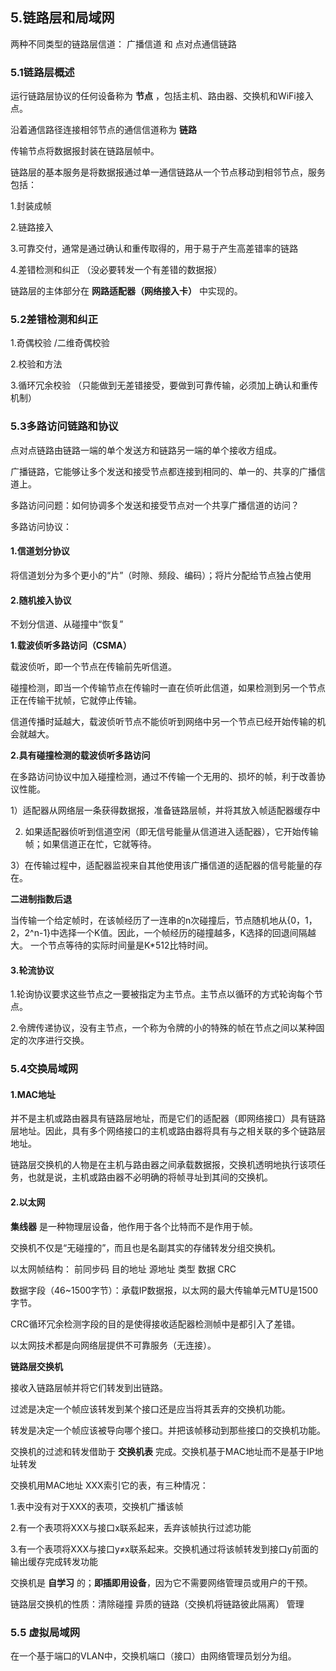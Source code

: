 ## 5.链路层和局域网

两种不同类型的链路层信道： 广播信道 和 点对点通信链路

### 5.1链路层概述

运行链路层协议的任何设备称为 **节点** ，包括主机、路由器、交换机和WiFi接入点。

沿着通信路径连接相邻节点的通信信道称为 **链路**

传输节点将数据报封装在链路层帧中。

链路层的基本服务是将数据报通过单一通信链路从一个节点移动到相邻节点，服务包括：

1.封装成帧

2.链路接入

3.可靠交付，通常是通过确认和重传取得的，用于易于产生高差错率的链路

4.差错检测和纠正 （没必要转发一个有差错的数据报）



链路层的主体部分在 **网路适配器（网络接入卡）** 中实现的。



### 5.2差错检测和纠正

1.奇偶校验 /二维奇偶校验

2.校验和方法

3.循环冗余校验 （只能做到无差错接受，要做到可靠传输，必须加上确认和重传机制）



### 5.3多路访问链路和协议

点对点链路由链路一端的单个发送方和链路另一端的单个接收方组成。

广播链路，它能够让多个发送和接受节点都连接到相同的、单一的、共享的广播信道上。

多路访问问题：如何协调多个发送和接受节点对一个共享广播信道的访问？

多路访问协议：

#### 1.**信道划分协议**

将信道划分为多个更小的“片”（时隙、频段、编码）；将片分配给节点独占使用

#### 2.**随机接入协议**

不划分信道、从碰撞中“恢复”

**1.载波侦听多路访问（CSMA）**

 载波侦听，即一个节点在传输前先听信道。

碰撞检测，即当一个传输节点在传输时一直在侦听此信道，如果检测到另一个节点正在传输干扰帧，它就停止传输。

信道传播时延越大，载波侦听节点不能侦听到网络中另一个节点已经开始传输的机会就越大。

**2.具有碰撞检测的载波侦听多路访问**

在多路访问协议中加入碰撞检测，通过不传输一个无用的、损坏的帧，利于改善协议性能。



1）适配器从网络层一条获得数据报，准备链路层帧，并将其放入帧适配器缓存中

2) 如果适配器侦听到信道空闲（即无信号能量从信道进入适配器），它开始传输帧；如果信道正在忙，它就等待。

3）在传输过程中，适配器监视来自其他使用该广播信道的适配器的信号能量的存在。



**二进制指数后退**

当传输一个给定帧时，在该帧经历了一连串的n次碰撞后，节点随机地从{0，1，2，2^n-1}中选择一个K值。因此，一个帧经历的碰撞越多，K选择的回退间隔越大。 一个节点等待的实际时间量是K*512比特时间。



#### 3.**轮流协议**

1.轮询协议要求这些节点之一要被指定为主节点。主节点以循环的方式轮询每个节点。

2.令牌传递协议，没有主节点，一个称为令牌的小的特殊的帧在节点之间以某种固定的次序进行交换。

### 5.4交换局域网

#### 1.MAC地址

并不是主机或路由器具有链路层地址，而是它们的适配器（即网络接口）具有链路层地址。因此，具有多个网络接口的主机或路由器将具有与之相关联的多个链路层地址。

链路层交换机的人物是在主机与路由器之间承载数据报，交换机透明地执行该项任务，也就是说，主机或路由器不必明确的将帧寻址到其间的交换机。



#### 2.**以太网**

**集线器** 是一种物理层设备，他作用于各个比特而不是作用于帧。

交换机不仅是“无碰撞的”，而且也是名副其实的存储转发分组交换机。

以太网帧结构： 前同步码 目的地址 源地址 类型 数据  CRC

数据字段（46~1500字节）：承载IP数据报，以太网的最大传输单元MTU是1500字节。

CRC循环冗余检测字段的目的是使得接收适配器检测帧中是都引入了差错。

以太网技术都是向网络层提供不可靠服务（无连接）。



**链路层交换机** 

接收入链路层帧并将它们转发到出链路。

过滤是决定一个帧应该转发到某个接口还是应当将其丢弃的交换机功能。

转发是决定一个帧应该被导向哪个接口。并把该帧移动到那些接口的交换机功能。

交换机的过滤和转发借助于 **交换机表** 完成。交换机基于MAC地址而不是基于IP地址转发



交换机用MAC地址 XXX索引它的表，有三种情况：

1.表中没有对于XXX的表项，交换机广播该帧

2.有一个表项将XXX与接口x联系起来，丢弃该帧执行过滤功能

3.有一个表项将XXX与接口y≠x联系起来。交换机通过将该帧转发到接口y前面的输出缓存完成转发功能



交换机是 **自学习** 的；**即插即用设备**，因为它不需要网络管理员或用户的干预。

链路层交换机的性质：清除碰撞   异质的链路（交换机将链路彼此隔离）  管理



### 5.5 虚拟局域网

在一个基于端口的VLAN中，交换机端口（接口）由网络管理员划分为组。